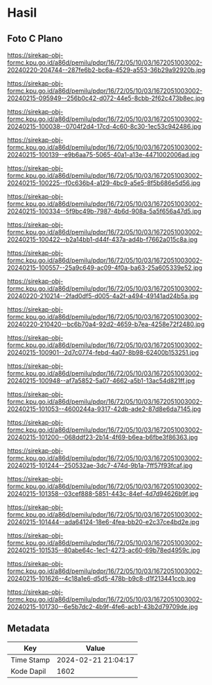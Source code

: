 # Hasil

## Foto C Plano

https://sirekap-obj-formc.kpu.go.id/a86d/pemilu/pdpr/16/72/05/10/03/1672051003002-20240220-204744--287fe6b2-bc6a-4529-a553-36b29a92920b.jpg

https://sirekap-obj-formc.kpu.go.id/a86d/pemilu/pdpr/16/72/05/10/03/1672051003002-20240215-095949--256b0c42-d072-44e5-8cbb-2f62c473b8ec.jpg

https://sirekap-obj-formc.kpu.go.id/a86d/pemilu/pdpr/16/72/05/10/03/1672051003002-20240215-100038--0704f2d4-17cd-4c60-8c30-1ec53c942486.jpg

https://sirekap-obj-formc.kpu.go.id/a86d/pemilu/pdpr/16/72/05/10/03/1672051003002-20240215-100139--e9b6aa75-5065-40a1-a13e-4471002006ad.jpg

https://sirekap-obj-formc.kpu.go.id/a86d/pemilu/pdpr/16/72/05/10/03/1672051003002-20240215-100225--f0c636b4-a129-4bc9-a5e5-8f5b686e5d56.jpg

https://sirekap-obj-formc.kpu.go.id/a86d/pemilu/pdpr/16/72/05/10/03/1672051003002-20240215-100334--5f9bc49b-7987-4b6d-908a-5a5f656a47d5.jpg

https://sirekap-obj-formc.kpu.go.id/a86d/pemilu/pdpr/16/72/05/10/03/1672051003002-20240215-100422--b2a14bb1-d44f-437a-ad4b-f7662a015c8a.jpg

https://sirekap-obj-formc.kpu.go.id/a86d/pemilu/pdpr/16/72/05/10/03/1672051003002-20240215-100557--25a9c649-ac09-4f0a-ba63-25a605339e52.jpg

https://sirekap-obj-formc.kpu.go.id/a86d/pemilu/pdpr/16/72/05/10/03/1672051003002-20240220-210214--2fad0df5-d005-4a2f-a494-49141ad24b5a.jpg

https://sirekap-obj-formc.kpu.go.id/a86d/pemilu/pdpr/16/72/05/10/03/1672051003002-20240220-210420--bc6b70a4-92d2-4659-b7ea-4258e72f2480.jpg

https://sirekap-obj-formc.kpu.go.id/a86d/pemilu/pdpr/16/72/05/10/03/1672051003002-20240215-100901--2d7c0774-febd-4a07-8b98-62400b153251.jpg

https://sirekap-obj-formc.kpu.go.id/a86d/pemilu/pdpr/16/72/05/10/03/1672051003002-20240215-100948--af7a5852-5a07-4662-a5b1-13ac54d821ff.jpg

https://sirekap-obj-formc.kpu.go.id/a86d/pemilu/pdpr/16/72/05/10/03/1672051003002-20240215-101053--4600244a-9317-42db-ade2-87d8e6da7145.jpg

https://sirekap-obj-formc.kpu.go.id/a86d/pemilu/pdpr/16/72/05/10/03/1672051003002-20240215-101200--068ddf23-2b14-4f69-b6ea-b6fbe3f86363.jpg

https://sirekap-obj-formc.kpu.go.id/a86d/pemilu/pdpr/16/72/05/10/03/1672051003002-20240215-101244--250532ae-3dc7-474d-9b1a-7ff57f93fcaf.jpg

https://sirekap-obj-formc.kpu.go.id/a86d/pemilu/pdpr/16/72/05/10/03/1672051003002-20240215-101358--03cef888-5851-443c-84ef-4d7d94626b9f.jpg

https://sirekap-obj-formc.kpu.go.id/a86d/pemilu/pdpr/16/72/05/10/03/1672051003002-20240215-101444--ada64124-18e6-4fea-bb20-e2c37ce4bd2e.jpg

https://sirekap-obj-formc.kpu.go.id/a86d/pemilu/pdpr/16/72/05/10/03/1672051003002-20240215-101535--80abe64c-1ec1-4273-ac60-69b78ed4959c.jpg

https://sirekap-obj-formc.kpu.go.id/a86d/pemilu/pdpr/16/72/05/10/03/1672051003002-20240215-101626--4c18a1e6-d5d5-478b-b9c8-d1f213441ccb.jpg

https://sirekap-obj-formc.kpu.go.id/a86d/pemilu/pdpr/16/72/05/10/03/1672051003002-20240215-101730--6e5b7dc2-4b9f-4fe6-acb1-43b2d79709de.jpg


## Metadata

| Key        | Value               |
| ---------- | ------------------- |
| Time Stamp | 2024-02-21 21:04:17 |
| Kode Dapil | 1602                |



